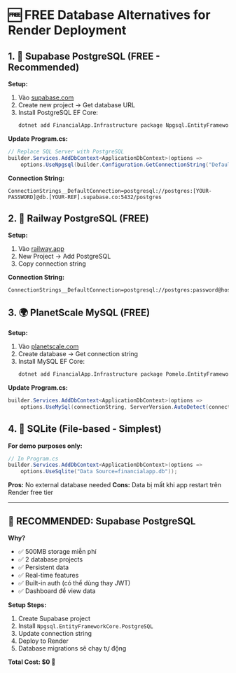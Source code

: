 # 🆓 FREE Database Alternatives for Render Deployment

## 1. 🐘 Supabase PostgreSQL (FREE - Recommended)

**Setup:**
1. Vào [supabase.com](https://supabase.com)
2. Create new project → Get database URL
3. Install PostgreSQL EF Core:
   ```bash
   dotnet add FinancialApp.Infrastructure package Npgsql.EntityFrameworkCore.PostgreSQL
   ```

**Update Program.cs:**
```csharp
// Replace SQL Server with PostgreSQL
builder.Services.AddDbContext<ApplicationDbContext>(options =>
    options.UseNpgsql(builder.Configuration.GetConnectionString("DefaultConnection")));
```

**Connection String:**
```
ConnectionStrings__DefaultConnection=postgresql://postgres:[YOUR-PASSWORD]@db.[YOUR-REF].supabase.co:5432/postgres
```

## 2. 🚂 Railway PostgreSQL (FREE)

**Setup:**
1. Vào [railway.app](https://railway.app)
2. New Project → Add PostgreSQL
3. Copy connection string

**Connection String:**
```
ConnectionStrings__DefaultConnection=postgresql://postgres:password@host:port/railway
```

## 3. 🌍 PlanetScale MySQL (FREE)

**Setup:**
1. Vào [planetscale.com](https://planetscale.com)
2. Create database → Get connection string
3. Install MySQL EF Core:
   ```bash
   dotnet add FinancialApp.Infrastructure package Pomelo.EntityFrameworkCore.MySql
   ```

**Update Program.cs:**
```csharp
builder.Services.AddDbContext<ApplicationDbContext>(options =>
    options.UseMySql(connectionString, ServerVersion.AutoDetect(connectionString)));
```

## 4. 💾 SQLite (File-based - Simplest)

**For demo purposes only:**
```csharp
// In Program.cs
builder.Services.AddDbContext<ApplicationDbContext>(options =>
    options.UseSqlite("Data Source=financialapp.db"));
```

**Pros:** No external database needed
**Cons:** Data bị mất khi app restart trên Render free tier

---

## 🎯 RECOMMENDED: Supabase PostgreSQL

**Why?**
- ✅ 500MB storage miễn phí
- ✅ 2 database projects
- ✅ Persistent data 
- ✅ Real-time features
- ✅ Built-in auth (có thể dùng thay JWT)
- ✅ Dashboard để view data

**Setup Steps:**
1. Create Supabase project
2. Install `Npgsql.EntityFrameworkCore.PostgreSQL`
3. Update connection string
4. Deploy to Render
5. Database migrations sẽ chạy tự động

**Total Cost: $0 🎉**